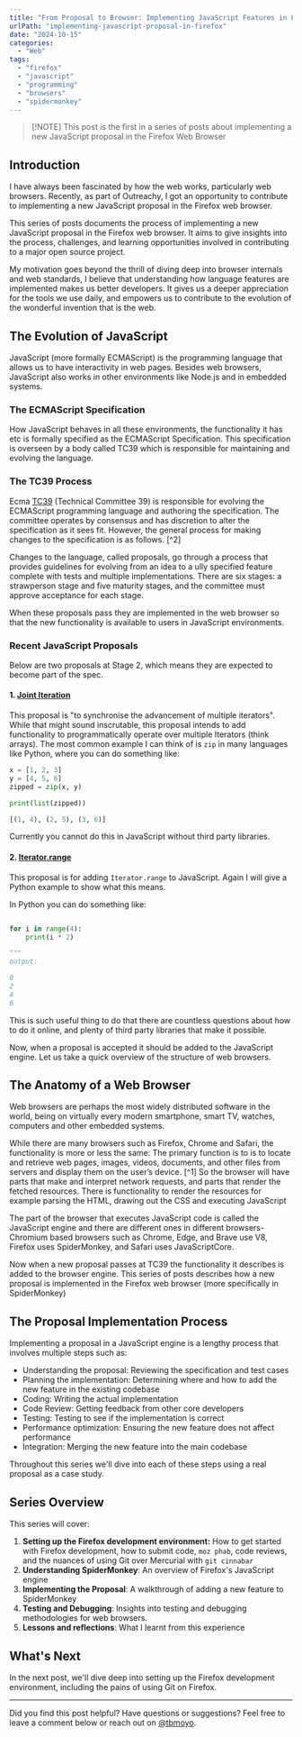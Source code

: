 ```yaml
---
title: "From Proposal to Browser: Implementing JavaScript Features in Firefox"
urlPath: "implementing-javascript-proposal-in-firefox"
date: "2024-10-15"
categories: 
  - "Web"
tags: 
  - "firefox"
  - "javascript"
  - "programming"
  - "browsers"
  - "spidermonkey"
---
```


> [!NOTE] This post is the first in a series of posts about implementing a new JavaScript proposal in the Firefox Web Browser


## Introduction

I have always been fascinated by how the web works, particularly web browsers. Recently, as part of Outreachy, I got an opportunity to contribute to implementing a new JavaScript proposal in the Firefox web browser.

This series of posts documents the process of implementing a new JavaScript proposal in the Firefox web browser. It aims to give insights into the process, challenges, and learning opportunities involved in contributing to a major open source project. 

My motivation goes beyond the thrill of diving deep into browser internals and web standards, I believe that understanding how language features are implemented makes us better developers. It gives us a deeper appreciation for the tools we use daily, and empowers us to contribute to the evolution of the wonderful invention that is the web. 

## The Evolution of JavaScript

JavaScript (more formally ECMAScript) is the programming language that allows us to have interactivity in web pages.  Besides web browsers, JavaScript also works in other environments like Node.js and in embedded systems. 

### The ECMAScript Specification

How JavaScript behaves in all these environments, the functionality it has etc is  formally specified as the ECMAScript Specification. This specification is overseen by a body called  TC39 which is responsible for maintaining and evolving the language. 

### The TC39 Process

Ecma [TC39](https://ecma-international.org/technical-committees/tc39/) (Technical Committee 39) is responsible for evolving the ECMAScript programming language and authoring the specification. The committee operates by consensus and has discretion to alter the specification as it sees fit. However, the general process for making changes to the specification is as follows. [^2]

Changes to the language, called proposals, go through a process that provides guidelines for evolving from an idea to a ully specified feature complete with tests and multiple implementations. There are six stages: a strawperson stage and five maturity stages, and the committee must approve acceptance for each stage. 

When these proposals pass they are implemented in the web browser so that the new functionality is available to users in JavaScript environments. 

### Recent JavaScript Proposals
Below are two proposals at Stage 2, which means they are expected to become part of the spec.

#### 1. [Joint Iteration](https://github.com/tc39/proposal-joint-iteration)

This proposal is "to synchronise the advancement of multiple iterators". While that might sound inscrutable, this proposal intends to add functionality to programmatically operate over multiple Iterators (think arrays). The most common example I can think of is `zip` in many languages like Python, where you can do something like:

```python
x = [1, 2, 3]
y = [4, 5, 6]
zipped = zip(x, y)

print(list(zipped))

[(1, 4), (2, 5), (3, 6)]

```

Currently you cannot do this in JavaScript without third party libraries. 

#### 2. [Iterator.range](https://github.com/tc39/proposal-iterator.range)

This proposal is for adding `Iterator.range` to JavaScript. Again I will give a Python example to show what this means.

In Python you can do something like:

```python

for i in range(4):
	print(i * 2)

"""
output:

0
2
4
6
```

This is such useful thing to do that there are countless questions about how to do it online, and plenty of third party libraries that make it possible. 

Now, when a proposal is accepted it should be added to the JavaScript engine. Let us take a quick overview of the structure of web browsers. 

## The Anatomy of a Web Browser

Web browsers are perhaps the most widely distributed software in the world, being on virtually every modern smartphone, smart TV, watches, computers and other embedded systems.

While there are many browsers such as Firefox, Chrome and Safari, the  functionality is more or less the same:  The primary function is to is to locate and retrieve web pages, images, videos, documents, and other files from servers and display them on the user’s device. [^1] So the browser will have parts that make and interpret network requests, and parts that render the fetched resources. There is functionality to render the resources for example parsing the HTML, drawing out the CSS and executing JavaScript


The part of the browser that executes JavaScript code is called the JavaScript engine and there are different ones in different browsers- Chromium based browsers such as Chrome, Edge, and Brave use V8, Firefox uses SpiderMonkey, and Safari uses JavaScriptCore. 

Now when a new proposal passes at TC39 the functionality it describes is added to the browser engine. This series of posts describes how a new proposal is implemented in the Firefox web browser (more specifically in SpiderMonkey)


## The Proposal Implementation Process

Implementing a proposal in a JavaScript engine is a lengthy process that involves multiple steps such as:
- Understanding the proposal: Reviewing the specification and test cases
- Planning the implementation: Determining where and how to add the new feature in the existing codebase
- Coding: Writing the actual implementation
- Code Review: Getting feedback from other core developers
- Testing: Testing to see if the implementation is correct
- Performance optimization: Ensuring the new feature does not affect performance
- Integration: Merging the new feature into the main codebase

Throughout this series we'll dive into each of these steps using a real proposal as a case study.

## Series Overview

This series will cover:
1. **Setting up the Firefox development environment:** How to get started with Firefox development, how to submit code, `moz phab`, code reviews, and the nuances of using Git over Mercurial with `git cinnabar`
2. **Understanding SpiderMonkey**: An overview of Firefox's JavaScript engine
3. **Implementing the Proposal**: A walkthrough of adding a new feature to SpiderMonkey
4. **Testing and Debugging**: Insights into testing and debugging methodologies for web browsers. 
5. **Lessons and reflections**: What I learnt from this experience

## What's Next

In the next post, we'll dive deep into setting up the Firefox development environment, including the pains of using Git on Firefox. 


---
Did you find this post helpful? Have questions or suggestions? Feel free to leave a comment below or reach out on [@tbmoyo](https://twitter.com/tbmoyo).